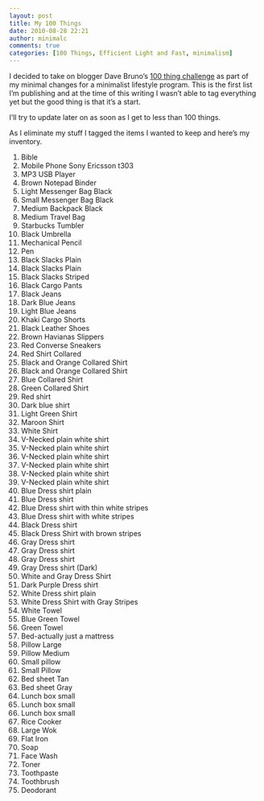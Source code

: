 ```yaml
---
layout: post
title: My 100 Things
date: 2010-08-28 22:21
author: minimalc
comments: true
categories: [100 Things, Efficient Light and Fast, minimalism]
---
```

<div>

I decided to take on blogger Dave Bruno’s <a href="http://guynameddave.typepad.com/stuckinstuff/2007/07/100-thing-chall.html">100 thing challenge</a> as part of my minimal changes for a minimalist lifestyle program. This is the first list I’m publishing and at the time of this writing I wasn’t able to tag everything yet but the good thing is that it’s a start.

I’ll try to update later on as soon as I get to less than 100 things.

As I eliminate my stuff I tagged the items I wanted to keep and here’s my inventory.
<ol>
	<li>Bible</li>
	<li>Mobile Phone Sony Ericsson t303</li>
	<li>MP3 USB Player</li>
	<li>Brown Notepad Binder</li>
	<li>Light Messenger Bag Black</li>
	<li>Small Messenger Bag Black</li>
	<li>Medium Backpack Black</li>
	<li>Medium Travel Bag</li>
	<li>Starbucks Tumbler</li>
	<li>Black Umbrella</li>
	<li>Mechanical Pencil</li>
	<li>Pen</li>
	<li>Black Slacks Plain</li>
	<li>Black Slacks Plain</li>
	<li>Black Slacks Striped</li>
	<li>Black Cargo Pants</li>
	<li>Black Jeans</li>
	<li>Dark Blue Jeans</li>
	<li>Light Blue Jeans</li>
	<li>Khaki Cargo Shorts</li>
	<li>Black Leather Shoes</li>
	<li>Brown Havianas Slippers</li>
	<li>Red Converse Sneakers</li>
	<li>Red Shirt Collared</li>
	<li>Black and Orange Collared Shirt</li>
	<li>Black and Orange Collared Shirt</li>
	<li>Blue Collared Shirt</li>
	<li>Green Collared Shirt</li>
	<li>Red shirt</li>
	<li>Dark blue shirt</li>
	<li>Light Green Shirt</li>
	<li>Maroon Shirt</li>
	<li>White Shirt</li>
	<li>V-Necked plain white shirt</li>
	<li>V-Necked plain white shirt</li>
	<li>V-Necked plain white shirt</li>
	<li>V-Necked plain white shirt</li>
	<li>V-Necked plain white shirt</li>
	<li>V-Necked plain white shirt</li>
	<li>Blue Dress shirt plain</li>
	<li>Blue Dress shirt</li>
	<li>Blue Dress shirt with thin white stripes</li>
	<li>Blue Dress shirt with white stripes</li>
	<li>Black Dress shirt</li>
	<li>Black Dress Shirt with brown stripes</li>
	<li>Gray Dress shirt</li>
	<li>Gray Dress shirt</li>
	<li>Gray Dress shirt</li>
	<li>Gray Dress shirt (Dark)</li>
	<li>White and Gray Dress Shirt</li>
	<li>Dark Purple Dress shirt</li>
	<li>White Dress shirt plain</li>
	<li>White Dress Shirt with Gray Stripes</li>
	<li>White Towel</li>
	<li>Blue Green Towel</li>
	<li>Green Towel</li>
	<li>Bed-actually just a mattress</li>
	<li>Pillow Large</li>
	<li>Pillow Medium</li>
	<li>Small pillow</li>
	<li>Small Pillow</li>
	<li>Bed sheet Tan</li>
	<li>Bed sheet Gray</li>
	<li>Lunch box small</li>
	<li>Lunch box small</li>
	<li>Lunch box small</li>
	<li>Rice Cooker</li>
	<li>Large Wok</li>
	<li>Flat Iron</li>
	<li>Soap</li>
	<li>Face Wash</li>
	<li>Toner</li>
	<li>Toothpaste</li>
	<li>Toothbrush</li>
	<li>Deodorant</li>
</ol>
</div>
